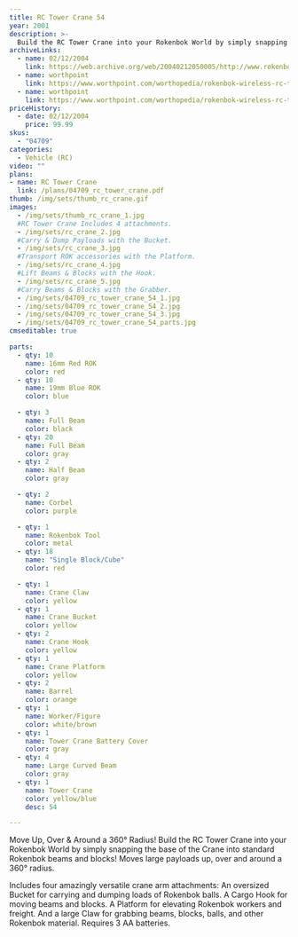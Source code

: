 ```yaml
---
title: RC Tower Crane 54
year: 2001
description: >-
  Build the RC Tower Crane into your Rokenbok World by simply snapping the base of the Crane into standard Rokenbok beams and blocks! Moves large payloads up, over and around a 360° radius.
archiveLinks:
  - name: 02/12/2004
    link: https://web.archive.org/web/20040212050005/http://www.rokenbok.com/catalog/pd_rcv_crane.html
  - name: worthpoint
    link: https://www.worthpoint.com/worthopedia/rokenbok-wireless-rc-tower-crane-517334291
  - name: worthpoint
    link: https://www.worthpoint.com/worthopedia/rokenbok-wireless-rc-tower-crane-1759683233
priceHistory:
  - date: 02/12/2004
    price: 99.99
skus:
  - "04709"
categories:
  - Vehicle (RC)
video: ""
plans:
- name: RC Tower Crane
  link: /plans/04709_rc_tower_crane.pdf
thumb: /img/sets/thumb_rc_crane.gif
images:
  - /img/sets/thumb_rc_crane_1.jpg
  #RC Tower Crane Includes 4 attachments.
  - /img/sets/rc_crane_2.jpg
  #Carry & Dump Payloads with the Bucket.
  - /img/sets/rc_crane_3.jpg
  #Transport ROK accessories with the Platform.
  - /img/sets/rc_crane_4.jpg
  #Lift Beams & Blocks with the Hook.
  - /img/sets/rc_crane_5.jpg
  #Carry Beams & Blocks with the Grabber.
  - /img/sets/04709_rc_tower_crane_54_1.jpg
  - /img/sets/04709_rc_tower_crane_54_2.jpg
  - /img/sets/04709_rc_tower_crane_54_3.jpg
  - /img/sets/04709_rc_tower_crane_54_parts.jpg
cmseditable: true

parts:
  - qty: 10
    name: 16mm Red ROK
    color: red
  - qty: 10
    name: 19mm Blue ROK
    color: blue

  - qty: 3
    name: Full Beam
    color: black
  - qty: 20
    name: Full Beam
    color: gray
  - qty: 2
    name: Half Beam
    color: gray

  - qty: 2
    name: Corbel
    color: purple

  - qty: 1
    name: Rokenbok Tool
    color: metal
  - qty: 18
    name: "Single Block/Cube"
    color: red

  - qty: 1
    name: Crane Claw
    color: yellow
  - qty: 1
    name: Crane Bucket
    color: yellow
  - qty: 2
    name: Crane Hook
    color: yellow
  - qty: 1
    name: Crane Platform
    color: yellow
  - qty: 2
    name: Barrel
    color: orange
  - qty: 1
    name: Worker/Figure
    color: white/brown
  - qty: 1
    name: Tower Crane Battery Cover
    color: gray
  - qty: 4
    name: Large Curved Beam
    color: gray
  - qty: 1
    name: Tower Crane
    color: yellow/blue
    desc: 54

---
```

Move Up, Over & Around a 360° Radius!
Build the RC Tower Crane into your Rokenbok World by simply snapping the base of the Crane into standard Rokenbok beams and blocks! Moves large payloads up, over and around a 360° radius.

Includes four amazingly versatile crane arm attachments: An oversized Bucket for carrying and dumping loads of Rokenbok balls. A Cargo Hook for moving beams and blocks. A Platform for elevating Rokenbok workers and freight. And a large Claw for grabbing beams, blocks, balls, and other Rokenbok material. Requires 3 AA batteries.
